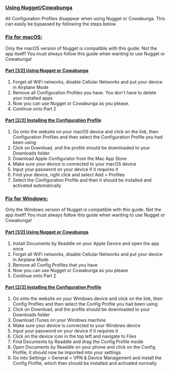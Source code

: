 ### [Using Nugget/Cowabunga](accent://)

All Configuration Profiles disappear when using Nugget or Cowabunga. This can easily be bypassed by following the steps below.

### [Fix for macOS:](accent://)

Only the macOS version of Nugget is compatible with this guide. Not the app itself! You must always follow this guide when wanting to use Nugget or Cowabunga!

#### [Part [1/2] Using Nugget or Cowabunga](accent://)

1. Forget all WiFi networks, disable Cellular Networks and put your device in Airplane Mode
2. Remove all Configuration Profiles you have. You don't have to delete your installed apps
3. Now you can use Nugget or Cowabunga as you please.
4. Continue onto Part 2


#### [Part [2/2] Installing the Configuration Profile](accent://)

1. Go onto the website on your macOS device and click on the link, then Configuration Profiles and then select the Configuration Profile you had been using
2. Click on Download, and the profile should be downloaded to your Downloads folder
3. Download Apple Configurator from the Mac App Store
4. Make sure your device is connected to your macOS device
5. Input your password on your device if it requires it
6. Find your device, right click and select Add > Profiles
7. Select the Configuration Profile and then it should be installed and activated automatically

### [Fix for Windows:](accent://)

Only the Windows version of Nugget is compatible with this guide. Not the app itself! You must always follow this guide when wanting to use Nugget or Cowabunga!

#### [Part [1/2] Using Nugget or Cowabunga](accent://)

1. Install Documents by Readdle on your Apple Device and open the app once
2. Forget all WiFi networks, disable Cellular Networks and put your device in Airplane Mode
3. Remove all Config Profiles that you have
4. Now you can use Nugget or Cowabunga as you please
5. Continue onto Part 2

#### [Part [2/2] Installing the Configuration Profile](accent://)

1. Go onto the website on your Windows device and click on the link, then Config Profiles and then select the Config Profile you had been using
2. Click on Download, and the profile should be downloaded to your Downloads folder
3. Download iTunes on your Windows machine
4. Make sure your device is connected to your Windows device
5. Input your password on your device if it requires it
6. Click on the device icon in the top left and navigate to Files
7. Find Documents by Readdle and drag the Config Profile inside
8. Open Documents by Readdle on your phone and click on the Config Profile, it should now be imported into your settings
9. Go into Settings > General > VPN & Device Management and install the Config Profile, which then should be installed and activated normally
